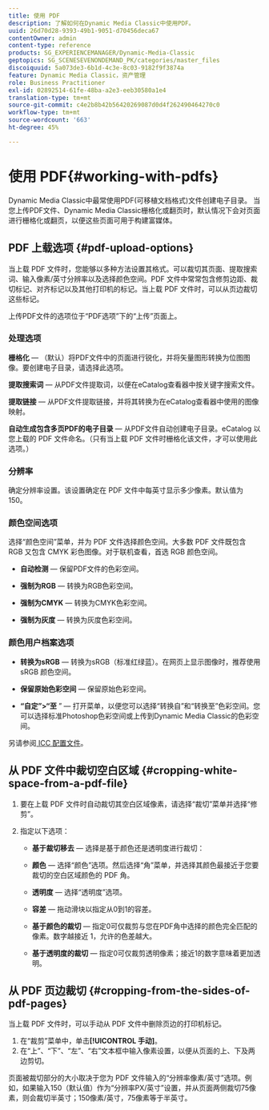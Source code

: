 ```yaml
---
title: 使用 PDF
description: 了解如何在Dynamic Media Classic中使用PDF。
uuid: 26d70d28-9393-49b1-9051-d70456deca67
contentOwner: admin
content-type: reference
products: SG_EXPERIENCEMANAGER/Dynamic-Media-Classic
geptopics: SG_SCENESEVENONDEMAND_PK/categories/master_files
discoiquuid: 5a073de3-6b1d-4c3e-8c03-9182f9f3874a
feature: Dynamic Media Classic，资产管理
role: Business Practitioner
exl-id: 02892514-61fe-48ba-a2e3-eeb30580a1e4
translation-type: tm+mt
source-git-commit: c4e2b8b42b56420269087d0d4f262490464270c0
workflow-type: tm+mt
source-wordcount: '663'
ht-degree: 45%

---
```


# 使用 PDF{#working-with-pdfs}

Dynamic Media Classic中最常使用PDF(可移植文档格式)文件创建电子目录。 当您上传PDF文件、Dynamic Media Classic栅格化或翻页时，默认情况下会对页面进行栅格化或翻页，以便这些页面可用于构建富媒体。

## PDF 上载选项 {#pdf-upload-options}

当上载 PDF 文件时，您能够以多种方法设置其格式。可以裁切其页面、提取搜索词、输入像素/英寸分辨率以及选择颜色空间。PDF 文件中常常包含修剪边距、裁切标记、对齐标记以及其他打印机的标记。当上载 PDF 文件时，可以从页边裁切这些标记。

上传PDF文件的选项位于“PDF选项”下的“上传”页面上。

### 处理选项

**栅格化**  — （默认）将PDF文件中的页面进行锐化，并将矢量图形转换为位图图像。要创建电子目录，请选择此选项。

**提取搜索词**  — 从PDF文件提取词，以便在eCatalog查看器中按关键字搜索文件。

**提取链接**  — 从PDF文件提取链接，并将其转换为在eCatalog查看器中使用的图像映射。

**自动生成包含多页PDF的电子目录**  — 从PDF文件自动创建电子目录。eCatalog 以您上载的 PDF 文件命名。（只有当上载 PDF 文件时栅格化该文件，才可以使用此选项。）

### 分辨率

确定分辨率设置。该设置确定在 PDF 文件中每英寸显示多少像素。默认值为 150。

### 颜色空间选项

选择“颜色空间”菜单，并为 PDF 文件选择颜色空间。大多数 PDF 文件既包含 RGB 又包含 CMYK 彩色图像。对于联机查看，首选 RGB 颜色空间。

* **自动检测**  — 保留PDF文件的色彩空间。

* **强制为RGB**  — 转换为RGB色彩空间。

* **强制为CMYK**  — 转换为CMYK色彩空间。

* **强制为灰度**  — 转换为灰度色彩空间。

### 颜色用户档案选项

* **转换为sRGB**  — 转换为sRGB（标准红绿蓝）。在网页上显示图像时，推荐使用 sRGB 颜色空间。

* **保留原始色彩空间**  — 保留原始色彩空间。

* **“自定”>“至** ” — 打开菜单，以便您可以选择“转换自”和“转换至”色彩空间。您可以选择标准Photoshop色彩空间或上传到Dynamic Media Classic的色彩空间。

另请参阅[ ICC 配置文件](/help/icc-profiles.md#icc_profiles)。

## 从 PDF 文件中裁切空白区域 {#cropping-white-space-from-a-pdf-file}

1. 要在上载 PDF 文件时自动裁切其空白区域像素，请选择“裁切”菜单并选择“修剪”。
1. 指定以下选项：

   * **基于裁切移去**  — 选择是基于颜色还是透明度进行裁切：

   * **颜色**  — 选择“颜色”选项。然后选择“角”菜单，并选择其颜色最接近于您要裁切的空白区域颜色的 PDF 角。

   * **透明度**  — 选择“透明度”选项。

   * **容差**  — 拖动滑块以指定从0到1的容差。

   * **基于颜色的裁切**  — 指定0可仅裁剪与您在PDF角中选择的颜色完全匹配的像素。数字越接近 1，允许的色差越大。

   * **基于透明度的裁切**  — 指定0可仅裁剪透明像素；接近1的数字意味着更加透明。

## 从 PDF 页边裁切 {#cropping-from-the-sides-of-pdf-pages}

当上载 PDF 文件时，可以手动从 PDF 文件中删除页边的打印机标记。

1. 在“裁剪”菜单中，单击&#x200B;**[!UICONTROL 手动]**。
1. 在“上”、“下”、“左”、“右”文本框中输入像素设置，以便从页面的上、下及两边剪切。

页面被裁切部分的大小取决于您为 PDF 文件输入的“分辨率像素/英寸”选项。例如，如果输入150（默认值）作为“分辨率PX/英寸”设置，并从页面两侧裁切75像素，则会裁切半英寸；150像素/英寸，75像素等于半英寸。
